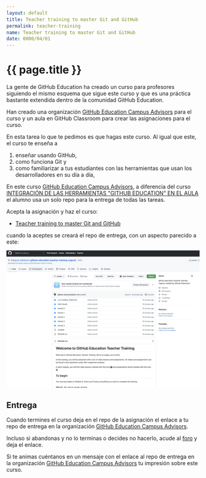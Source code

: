 ```yaml
---
layout: default
title: Teacher training to master Git and GitHub
permalink: teacher-training
name: Teacher training to master Git and GitHub
date: 0000/04/01
---
```


# {{ page.title }}

La gente de GitHub Education ha creado un curso para profesores siguiendo el mismo esquema que sigue este curso y que es una práctica bastante extendida dentro de la comunidad GitHub Education.

Han creado una organización [GitHub Education Campus Advisors](https://github.com/Campus-Advisors) para el curso y un aula en GitHub Classroom para crear las asignaciones para el curso.

En esta tarea lo que te pedimos es que hagas este curso. Al igual que este, el curso
te enseña a 

1. enseñar usando GitHub, 
2. como funciona Git y 
3. como familiarizar a tus estudiantes con las herramientas que usan los desarrolladores en su día a día,

En este curso [GitHub Education Campus Advisors](https://github.com/Campus-Advisors), a diferencia del curso [INTEGRACIÓN DE LAS HERRAMIENTAS "GITHUB EDUCATION" EN EL AULA](https://github.com/ULL-OCW-GITHUB-EDUCATION) el alumno usa un solo repo para la entrega de todas las tareas.

Acepta la asignación y haz el curso:

* [Teacher training to master Git and GitHub](https://classroom.github.com/a/Ri92rv-q)

cuando la aceptes se creará el repo de entrega, con un aspecto parecido a este:

![](/assets/images/github-education-teacher-training-crguezl.png)

## Entrega

Cuando termines el curso deja en el repo de la asignación el enlace a tu repo de entrega en la organización  [GitHub Education Campus Advisors](https://github.com/Campus-Advisors).

 Incluso si abandonas y no lo terminas o decides no hacerlo, acude al [foro](https://github.com/orgs/ULL-OCW-GITHUB-EDUCATION/discussions/categories/cu%C3%A9ntanos-lo-que-haces) y deja el enlace.
 
 Si te animas cuéntanos en un mensaje con el enlace al repo de entrega en la organización [GitHub Education Campus Advisors](https://github.com/Campus-Advisors) tu impresión sobre este curso. 
